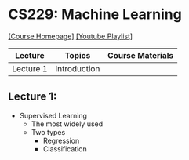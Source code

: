 # CS229: Machine Learning

[[Course Homepage]](https://cs229.stanford.edu/) [[Youtube Playlist]](https://www.youtube.com/playlist?list=PLoROMvodv4rMiGQp3WXShtMGgzqpfVfbU)

| Lecture | Topics | Course Materials |
| ---- | ---- | ---- |
| Lecture 1 | Introduction | | 

## Lecture 1: 

- Supervised Learning
  - The most widely used
  - Two types
    - Regression
    - Classification